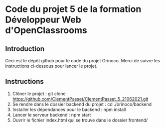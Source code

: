 # Code du projet 5 de la formation Développeur Web d'OpenClassrooms

## Introduction

Ceci est le dépôt github pour le code du projet Orinoco.
Merci de suivre les instructions ci-dessous pour lancer le projet.

## Instructions

1. Clôner le projet : git clone https://github.com/ClementPasset/ClementPasset_5_21062021.git
2. Se rendre dans le dossier backend du projet : cd ./orinoco/backend
3. Installer les dépendances pour le backend : npm install
4. Lancer le serveur backend : npm start
5. Ouvrir le fichier index.html qui se trouve dans le dossier frontend/